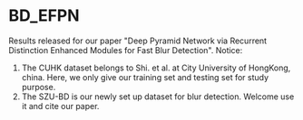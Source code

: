 # BD_EFPN
Results released for our paper "Deep Pyramid Network via Recurrent Distinction Enhanced Modules for Fast Blur Detection".
Notice: 
1. The CUHK dataset belongs to Shi. et al. at City University of HongKong, china. Here, we only give our training set and testing set for study purpose.
2. The SZU-BD is our newly set up dataset for blur detection. Welcome use it and cite our paper.

